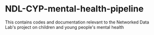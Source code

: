 # NDL-CYP-mental-health-pipeline
This contains codes and documentation relevant to the Networked Data Lab's project on children and young people's mental health
